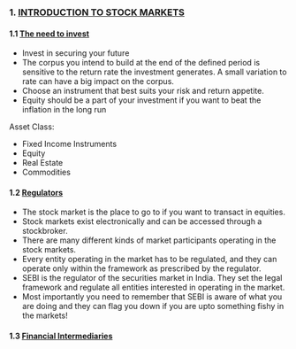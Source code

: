 ### 1. [INTRODUCTION TO STOCK MARKETS](https://zerodha.com/varsity/module/introduction-to-stock-markets/)

#### 1.1 [The need to invest](https://zerodha.com/varsity/chapter/the-need-to-invest/)

- Invest in securing your future
- The corpus you intend to build at the end of the defined period is sensitive to the return rate the investment generates. A small variation to rate can have a big impact on the corpus.
- Choose an instrument that best suits your risk and return appetite.
- Equity should be a part of your investment if you want to beat the inflation in the long run

Asset Class:
- Fixed Income Instruments
- Equity
- Real Estate
- Commodities

#### 1.2 [Regulators](https://zerodha.com/varsity/chapter/regulators/)

- The stock market is the place to go to if you want to transact in equities.
- Stock markets exist electronically and can be accessed through a stockbroker.
- There are many different kinds of market participants operating in the stock markets.
- Every entity operating in the market has to be regulated, and they can operate only within the framework as prescribed by the regulator.
- SEBI is the regulator of the securities market in India. They set the legal framework and regulate all entities interested in operating in the market.
- Most importantly you need to remember that SEBI is aware of what you are doing and they can flag you down if you are upto something fishy in the markets!

#### 1.3 [Financial Intermediaries](https://zerodha.com/varsity/chapter/financial-intermediaries/)

